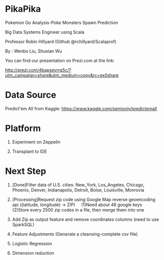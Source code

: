 # PikaPika
Pokemon Go Analysis-Poke Monsters Spawn Prediction

Big Data Systems Engineer using Scala

Professor Robin Hillyard (Github @rchillyard/Scalaprof)

By : Wenbo Liu, Shuxian Wu
     
You can find our presentation on Prezi.com at the link:

http://prezi.com/4bapseyrrq5c/?utm_campaign=share&utm_medium=copy&rc=ex0share

# Data Source
Predict'em All from Kaggle: https://www.kaggle.com/semioniy/predictemall

# Platform

1. Experiment on Zeppelin

2. Transplant to IDE

# Next Step

1. [Done]Filter data of U.S. cities: New_York, Los_Angeles, Chicago, Phoenix, Denver, Indianapolis, Detroit, Boise, Louisville, Monrovia

2. [Processing]Request zip code using Google Map reverse geoencoding api ((latitude, longitude) -> ZIP)
     (1)Need about 48 google keys
     (2)Store every 2500 zip codes in a file, then merge them into one 

3. Add Zip as output feature and remove coordinates columns (need to use SparkSQL)

4. Feature Adjustments (Generate a cleansing-complete csv file)

5. Logistic Regression

6. Dimension reduction
